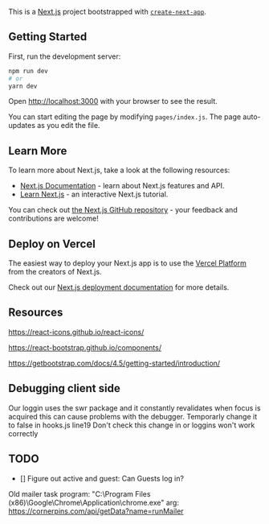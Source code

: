This is a [Next.js](https://nextjs.org/) project bootstrapped with [`create-next-app`](https://github.com/zeit/next.js/tree/canary/packages/create-next-app).

## Getting Started

First, run the development server:

```bash
npm run dev
# or
yarn dev
```

Open [http://localhost:3000](http://localhost:3000) with your browser to see the result.

You can start editing the page by modifying `pages/index.js`. The page auto-updates as you edit the file.

## Learn More

To learn more about Next.js, take a look at the following resources:

- [Next.js Documentation](https://nextjs.org/docs) - learn about Next.js features and API.
- [Learn Next.js](https://nextjs.org/learn) - an interactive Next.js tutorial.

You can check out [the Next.js GitHub repository](https://github.com/zeit/next.js/) - your feedback and contributions are welcome!

## Deploy on Vercel

The easiest way to deploy your Next.js app is to use the [Vercel Platform](https://vercel.com/import?utm_medium=default-template&filter=next.js&utm_source=create-next-app&utm_campaign=create-next-app-readme) from the creators of Next.js.

Check out our [Next.js deployment documentation](https://nextjs.org/docs/deployment) for more details.

## Resources
https://react-icons.github.io/react-icons/

https://react-bootstrap.github.io/components/

https://getbootstrap.com/docs/4.5/getting-started/introduction/

## Debugging client side

Our loggin uses the swr package and it constantly revalidates when focus is acquired
this can cause problems with the debugger.  Temporarly change it to false in hooks.js line19
Don't check this change in or loggins won't work correctly

## TODO
- [] Figure out active and guest: Can Guests log in?

Old mailer task 
program: "C:\Program Files (x86)\Google\Chrome\Application\chrome.exe"
arg: https://cornerpins.com/api/getData?name=runMailer